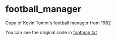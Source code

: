 # football_manager
Copy of Kevin Tomm's football manager from 1982

You can see the original code in [footman.txt](footman.txt)

